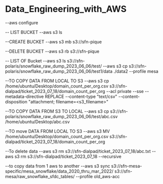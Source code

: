 # Data_Engineering_with_AWS

--aws configure

-- LIST BUCKET
--aws s3 ls

--CREATE BUCKET
--aws s3 mb s3://sfn-pique	

--DELETE BUCKET
--aws s3 rb s3://sfn-pique	

-- LIST OF Bucket
--aws s3 ls s3://sfn-polaris/snowflake_raw_dump_2023_06_06/test/
--aws s3 cp s3://sfn-polaris/snowflake_raw_dump_2023_06_06/test1/data ./data2 --profile mesa

--TO COPY DATA FROM LOCAL TO S3
--aws s3 cp /home/ubuntu/Desktop/domain_count_per_org.csv s3://sfn-dialpad/ticket_2023_07_18/domain_count_per_org --acl private --sse --metadata-directive  REPLACE --content-type "text/csv" --content-disposition "attachment; filename=<s3_filename>"

--TO COPY DATA FROM S3 TO LOCAL
--aws s3 cp s3://sfn-polaris/snowflake_raw_dump_2023_06_06/test/abc.csv /home/ubuntu/Desktop/abc.csv

--TO move DATA FROM LOCAL TO S3
--aws s3 MV /home/ubuntu/Desktop/domain_count_per_org.csv s3://sfn-dialpad/ticket_2023_07_18/domain_count_per_org 

--To delete data
--aws s3 rm s3://sfn-dialpad/ticket_2023_07_18/abc.txt
--aws s3 rm s3://sfn-dialpad/ticket_2023_07_18 --recursive

--to copy data from 1 aws to another
--aws s3 sync s3://sfn-mesa-specific/mesa_snowflake/data_2020_thru_mar_2022/ s3://sfn-mesa/raw_snowflake_sfdc_tables/ --profile old_aws-acc

